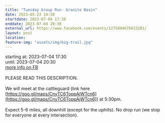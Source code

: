 ```yaml
---
title: "Tuesday Group Run- Granite Basin"
date: 2023-05-23 14:39
startdate: 2023-07-04 17:30
enddate: 2023-07-04 20:30
external_url: https://www.facebook.com/events/1275894676615201/
layout: post
location: 
feature-img: "assets/img/big-trail.jpg"
---
```


starting at: 2023-07-04 17:30<br>until: 2023-07-04 20:30<br><a href="https://www.facebook.com/events/1275894676615201/">more info on FB</a><br><br>PLEASE READ THIS DESCRIPTION. <br>
  <br>
  We will meet at the cattleguard (link here [https://goo.gl/maps/CnyTC6ToppAjWTcn6](https://goo.gl/maps/CnyTC6ToppAjWTcn6)) at 5&#58;30pm. <br>
  <br>
  Expect 5-6 miles, all downhill (except for the uphills). No drop run (we stop for everyone at every intersection). <br>
  <br>
  <br>
  
